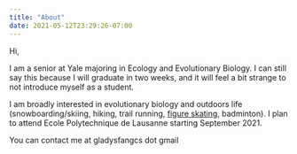 ```yaml
---
title: "About"
date: 2021-05-12T23:29:26-07:00
---
```

Hi, 

I am a senior at Yale majoring in Ecology and Evolutionary Biology. I can still say this because I will graduate in two weeks, and it will feel a bit strange to not introduce myself as a student.


I am broadly interested in evolutionary biology and outdoors life (snowboarding/skiing, hiking, trail running, [figure skating](https://www.bilibili.com/video/av80437018/), badminton). I plan to attend Ecole Polytechnique de Lausanne starting September 2021. 

You can contact me at gladysfangcs dot gmail 